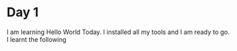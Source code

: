 # Day 1
I am learning Hello World Today.
I installed all my tools and I am ready to go.
I learnt the following
